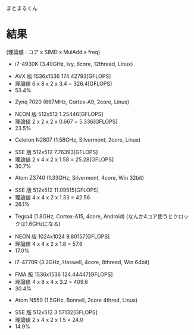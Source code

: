 まとまるくん


# 結果
(理論値 : コア x SIMD x MulAdd x freq)

 * i7-4930K (3.40GHz, Ivy, 6core, 12thread, Linux)
  - AVX 版 1536x1536 174.42793[GFLOPS]
  - 理論値 6 x 8 x 2 x 3.4 = 326.4[GFLOPS]
  - 53.4%
 * Zynq 7020 (667MHz, Cortex-A9, 2core, Linux)
  - NEON 版 512x512 1.25446[GFLOPS]
  - 理論値 2 x 2 x 2 x 0.667 = 5.336[GFLOPS]
  - 23.5%
 * Celeron N2807 (1.58GHz, Silvermont, 2core, Linux)
  - SSE 版 512x512 7.76393[GFLOPS]
  - 理論値 2 x 4 x 2 x 1.58 = 25.28[GFLOPS]
  - 30.7%
 * Atom Z3740 (1.33GHz, Silvermont, 4core, Win 32bit)
  - SSE 版 512x512 11.09515[GFLOPS]
  - 理論値 4 x 4 x 2 x 1.33 = 42.56
  - 26.1%
 * Tegra4 (1.8GHz, Cortex-A15, 4core, Android) (なんか4コア使うとクロックは1.6GHzになる)
  - NEON 版 1024x1024 9.80157[GFLOPS]
  - 理論値 4 x 4 x 2 x 1.8 = 57.6
  - 17.0%
 * i7-4770R (3.2GHz, Haswell, 4core, 8thread, Win 64bit)
  - FMA 版 1536x1536 124.44447[GFLOPS]
  - 理論値 4 x 8 x 4 x 3.2 = 409.6
  - 30.4%
 * Atom N550 (1.5GHz, Bonnell, 2core 4thred, Linux)
  - SSE 版 512x512 3.57132[GFLOPS]
  - 理論値 2 x 4 x 2 x 1.5 = 24.0
  - 14.9%
